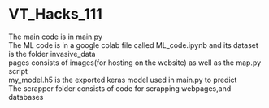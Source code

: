 # VT_Hacks_111
The main code is in main.py<br/>
The ML code is in a google colab file called ML_code.ipynb and its dataset is the folder invasive_data<br />
pages consists of images(for hosting on the website) as well as the map.py script<br />
my_model.h5 is the exported keras model used in main.py to predict<br />
The scrapper folder consists of code for scrapping webpages,and databases<br />
